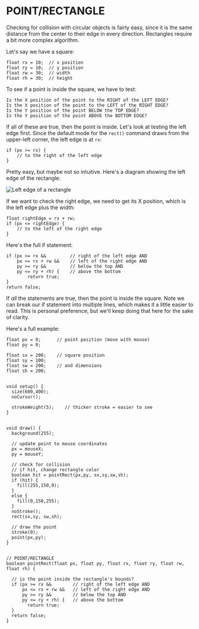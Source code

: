 # POINT/RECTANGLE  
Checking for collision with circular objects is fairly easy, since it is the same distance from the center to their edge in every direction. Rectangles require a bit more complex algorithm. 

Let's say we have a square:

	float rx = 10;	// x position
	float ry = 10;	// y position
	float rw = 30;	// width
	float rh = 30;	// height

To see if a point is inside the square, we have to test:

	Is the X position of the point to the RIGHT of the LEFT EDGE?
	Is the X position of the point to the LEFT of the RIGHT EDGE?
	Is the Y position of the point BELOW the TOP EDGE?
	Is the Y position of the point ABOVE the BOTTOM EDGE?

If all of these are true, then the point is inside. Let's look at testing the left edge first. Since the default mode for the `rect()` command draws from the upper-left corner, the left edge is at `rx`:

	if (px >= rx) {
		// to the right of the left edge
	}

Pretty easy, but maybe not so intuitive. Here's a diagram showing the left edge of the rectangle:

![Left edge of a rectangle](images/rect-bounding-box.jpg)

If we want to check the right edge, we need to get its X position, which is the left edge plus the width:

	float rightEdge = rx + rw;
	if (px <= rightEdge) {
		// to the left of the right edge
	}

Here's the full if statement:
		
	if (px >= rx &&			// right of the left edge AND
		px <= rx + rw &&	// left of the right edge AND
		py >= ry &&			// below the top AND
		py <= ry + rh) {	// above the bottom 
			return true;
	}
	return false;

If *all* the statements are true, then the point is inside the square. Note we can break our if statement into multiple lines, which makes it a little easier to read. This is personal preference, but we'll keep doing that here for the sake of clarity.

Here's a full example:

	float px = 0;      // point position (move with mouse)
	float py = 0;

	float sx = 200;    // square position
	float sy = 100;
	float sw = 200;    // and dimensions
	float sh = 200;


	void setup() {
	  size(600,400);
	  noCursor();
	  
	  strokeWeight(5);    // thicker stroke = easier to see
	}


	void draw() {
	  background(255);
	  
	  // update point to mouse coordinates
	  px = mouseX;
	  py = mouseY;
	  
	  // check for collision
	  // if hit, change rectangle color
	  boolean hit = pointRect(px,py, sx,sy,sw,sh);
	  if (hit) {
	    fill(255,150,0);
	  }
	  else {
	    fill(0,150,255);
	  }
	  noStroke();
	  rect(sx,sy, sw,sh);
	  
	  // draw the point
	  stroke(0);
	  point(px,py);  
	}


	// POINT/RECTANGLE
	boolean pointRect(float px, float py, float rx, float ry, float rw, float rh) {
	    
	  // is the point inside the rectangle's bounds?
	  if (px >= rx &&        // right of the left edge AND
	      px <= rx + rw &&   // left of the right edge AND
	      py >= ry &&        // below the top AND
	      py <= ry + rh) {   // above the bottom 
	        return true;
	  }
	  return false;
	}
